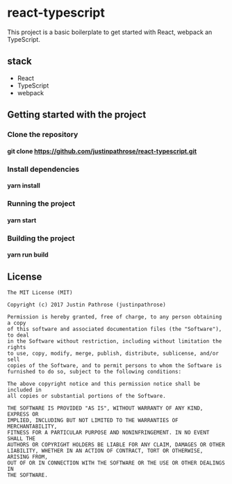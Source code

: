 # react-typescript

This project is a basic boilerplate to get started with React, webpack an TypeScript.

## stack

* React
* TypeScript
* webpack

## Getting started with the project

### Clone the repository 
  #### git clone https://github.com/justinpathrose/react-typescript.git

### Install dependencies
  #### yarn install

### Running the project
  #### yarn start

### Building the project
 #### yarn run build

## License
```
The MIT License (MIT)

Copyright (c) 2017 Justin Pathrose (justinpathrose)

Permission is hereby granted, free of charge, to any person obtaining a copy
of this software and associated documentation files (the "Software"), to deal
in the Software without restriction, including without limitation the rights
to use, copy, modify, merge, publish, distribute, sublicense, and/or sell
copies of the Software, and to permit persons to whom the Software is
furnished to do so, subject to the following conditions:

The above copyright notice and this permission notice shall be included in
all copies or substantial portions of the Software.

THE SOFTWARE IS PROVIDED "AS IS", WITHOUT WARRANTY OF ANY KIND, EXPRESS OR
IMPLIED, INCLUDING BUT NOT LIMITED TO THE WARRANTIES OF MERCHANTABILITY,
FITNESS FOR A PARTICULAR PURPOSE AND NONINFRINGEMENT. IN NO EVENT SHALL THE
AUTHORS OR COPYRIGHT HOLDERS BE LIABLE FOR ANY CLAIM, DAMAGES OR OTHER
LIABILITY, WHETHER IN AN ACTION OF CONTRACT, TORT OR OTHERWISE, ARISING FROM,
OUT OF OR IN CONNECTION WITH THE SOFTWARE OR THE USE OR OTHER DEALINGS IN
THE SOFTWARE.
```